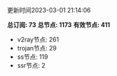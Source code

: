 更新时间2023-03-01 21:14:06

**总订阅: 73**
**总节点: 1173**
**有效节点: 411**
- v2ray节点: 261
- trojan节点: 29
- ss节点: 119
- ssr节点: 2
